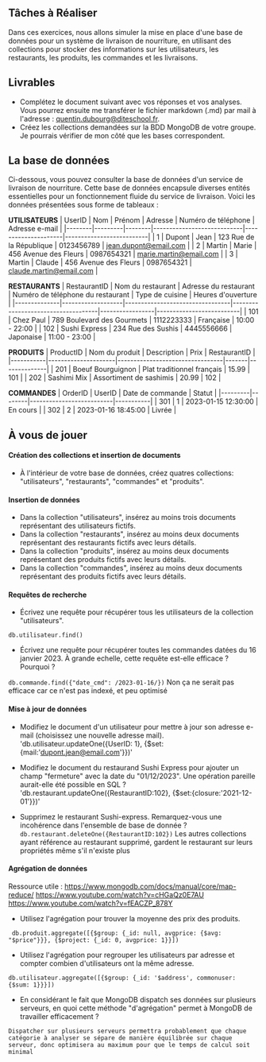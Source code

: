 ## Tâches à Réaliser

Dans ces exercices, nous allons simuler la mise en place d'une base de données pour un système de livraison de nourriture, en utilisant des collections pour stocker des informations sur les utilisateurs, les restaurants, les produits, les commandes et les livraisons.

## Livrables
- Complétez le document suivant avec vos réponses et vos analyses. Vous pourrez ensuite me transférer le fichier markdown (.md) par mail à  l'adresse : quentin.dubourg@diteschool.fr.
- Créez les collections demandées sur la BDD MongoDB de votre groupe. Je pourrais vérifier de mon côté que les bases correspondent.

## La base de données
Ci-dessous, vous pouvez consulter la base de données d'un service de livraison de nourriture. Cette base de données encapsule diverses entités essentielles pour un fonctionnement fluide du service de livraison. Voici les données présentées sous forme de tableaux : 

**UTILISATEURS**
| UserID | Nom     | Prénom | Adresse                    | Numéro de téléphone | Adresse e-mail           |
|--------|---------|--------|----------------------------|---------------------|--------------------------|
| 1      | Dupont  | Jean   | 123 Rue de la République   | 0123456789          | jean.dupont@email.com   |
| 2      | Martin  | Marie  | 456 Avenue des Fleurs      | 0987654321          | marie.martin@email.com  |
| 3      | Martin  | Claude  | 456 Avenue des Fleurs      | 0987654321          | claude.martin@email.com  |


**RESTAURANTS**
| RestaurantID | Nom du restaurant | Adresse du restaurant          | Numéro de téléphone du restaurant | Type de cuisine | Heures d'ouverture       |
|--------------|-------------------|---------------------------------|------------------------------------|-----------------|--------------------------|
| 101          | Chez Paul         | 789 Boulevard des Gourmets      | 1112223333                         | Française       | 10:00 - 22:00           |
| 102          | Sushi Express     | 234 Rue des Sushis              | 4445556666                         | Japonaise       | 11:00 - 23:00           |

**PRODUITS**
| ProductID | Nom du produit      | Description                     | Prix  | RestaurantID |
|-----------|---------------------|---------------------------------|-------|--------------|
| 201       | Boeuf Bourguignon   | Plat traditionnel français       | 15.99 | 101          |
| 202       | Sashimi Mix         | Assortiment de sashimis          | 20.99 | 102          |

**COMMANDES**
| OrderID | UserID | Date de commande         | Statut    |
|---------|--------|--------------------------|-----------|
| 301     | 1      | 2023-01-15 12:30:00     | En cours  |
| 302     | 2      | 2023-01-16 18:45:00     | Livrée    |

## À vous de jouer
#### Création des collections et insertion de documents

- À l'intérieur de votre base de données, créez quatres collections: "utilisateurs", "restaurants", "commandes" et "produits".

#### Insertion de données

- Dans la collection "utilisateurs", insérez au moins trois documents représentant des utilisateurs fictifs.
- Dans la collection "restaurants", insérez au moins deux documents représentant des restaurants fictifs avec leurs détails.
- Dans la collection "produits", insérez au moins deux documents représentant des produits fictifs avec leurs détails.
- Dans la collection "commandes", insérez au moins deux documents représentant des produits fictifs avec leurs détails.

#### Requêtes de recherche

- Écrivez une requête pour récupérer tous les utilisateurs de la collection "utilisateurs".

`db.utilisateur.find()`

- Écrivez une requête pour récupérer toutes les commandes datées du 16 janvier 2023. À grande echelle, cette requête est-elle efficace ? Pourquoi ?

`db.commande.find({"date_cmd": /2023-01-16/})`
Non ça ne serait pas efficace car ce n'est pas indexé, et peu optimisé

#### Mise à jour de données

- Modifiez le document d'un utilisateur pour mettre à jour son adresse e-mail (choisissez une nouvelle adresse mail).
'db.utilisateur.updateOne({UserID: 1}, {$set:{mail:'dupont.jean@email.com'}})'

- Modifiez le document du restaurand Sushi Express pour ajouter un champ "fermeture" avec la date du "01/12/2023". Une opération pareille aurait-elle été possible en SQL ?
'db.restaurant.updateOne({RestaurantID:102}, {$set:{closure:'2021-12-01'}})'

- Supprimez le restaurant Sushi-express. Remarquez-vous une incohérence dans l'ensemble de base de donnée ?
`db.restaurant.deleteOne({RestaurantID:102})`
Les autres collections ayant référence au restaurant supprimé, gardent le restaurant sur leurs propriétés même s'il n'existe plus

#### Agrégation de données
Ressource utile : https://www.mongodb.com/docs/manual/core/map-reduce/ https://www.youtube.com/watch?v=cHGaQz0E7AU https://www.youtube.com/watch?v=fEACZP_878Y
- Utilisez l'agrégation pour trouver la moyenne des prix des produits.
 
` db.produit.aggregate([{$group: {_id: null, avgprice: {$avg: "$price"}}}, {$project: {_id: 0, avgprice: 1}}])`

- Utilisez l'agrégation pour regrouper les utilisateurs par adresse et compter combien d'utilisateurs ont la même adresse.
 
`db.utilisateur.aggregate([{$group: {_id: '$address', commonuser: {$sum: 1}}}])`

- En considérant le fait que MongoDB dispatch ses données sur plusieurs serveurs, en quoi cette méthode "d'agrégation" permet à MongoDB de travailler efficacement ?

`Dispatcher sur plusieurs serveurs permettra probablement que chaque catégorie à analyser se sépare de manière équilibrée sur chaque serveur, donc optimisera au maximum pour que le temps de calcul soit minimal`
